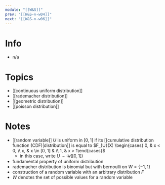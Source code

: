 ```yaml
---
module: "[[W&S]]"
prev: "[[W&S-v-w04]]"
next: "[[W&S-v-w06]]"
---
```



# Info
- n/a


# Topics
- [[continuous uniform distribution]]
- [[rademacher distribution]]
- [[geometric distribution]]
- [[poisson distribution]]


# Notes
- [[random variable]] $U$ is uniform in $[0, 1]$ if its [[cumulative distribution function (CDF)|distribution]] is equal to $F_{U}(X) \begin{cases} 0, & x < 0, \\ x, & x \in [0, 1] & \\ 1, & x > 1\end{cases}$
	- in this case, write $U \sim \mathcal{U}([0, 1])$
- fundamental property of uniform distribution
- rademacher distribution is binomial but with bernoulli on $W = \{ -1, 1 \}$
- construction of a random variable with an arbitrary distribution $F$
- $W$ denotes the set of possible values for a random variable